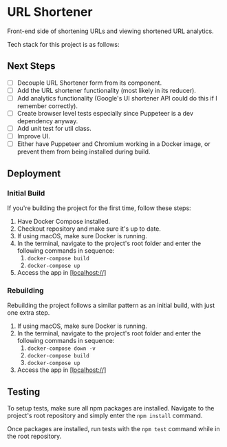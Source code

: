 # URL Shortener

Front-end side of shortening URLs and viewing shortened URL analytics.

Tech stack for this project is as follows:

## Next Steps

- [ ] Decouple URL Shortener form from its component.
- [ ] Add the URL shortener functionality (most likely in its reducer).
- [ ] Add analytics functionality (Google's UI shortener API could do this if I remember correctly).
- [ ] Create browser level tests especially since Puppeteer is a dev dependency anyway.
- [ ] Add unit test for util class.
- [ ] Improve UI.
- [ ] Either have Puppeteer and Chromium working in a Docker image, or prevent them from being installed during build.

## Deployment

### Initial Build

If you're building the project for the first time, follow these steps:

 1. Have Docker Compose installed.
 2. Checkout repository and make sure it's up to date.
 3. If using macOS, make sure Docker is running.
 4. In the terminal, navigate to the project's root folder and enter the following commands in sequence:
    1. `docker-compose build`
    2. `docker-compose up`
 5. Access the app in [[localhost://]](http://localhost:8080)

### Rebuilding

Rebuilding the project follows a similar pattern as an initial build, with just one extra step.

  1. If using macOS, make sure Docker is running.
  2. In the terminal, navigate to the project's root folder and enter the following commands in sequence:
     1. `docker-compose down -v`
     2. `docker-compose build`
     3. `docker-compose up`
  3. Access the app in [[localhost://]](http://localhost:8080)

## Testing

To setup tests, make sure all npm packages are installed. Navigate to the project's root repository and simply enter the `npm install` command.

Once packages are installed, run tests with the `npm test` command while in the root repository.